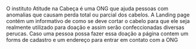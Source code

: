 O instituto Atitude na Cabeça é uma ONG que ajuda pessoas com anomalias que causam perda total ou parcial dos cabelos.
A Landing page contém um informativo de como se deve cortar o cabelo para que ele seja realmente utilizado para doação e assim serão
confeccionadas diversas perucas. Caso uma pessoa possa fazer essa doação a página contem um forms de cadastro e um endereço para entrar em contato com a ONG
